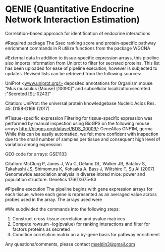 # QENIE (Quantitative Endocrine Network Interaction Estimation)
Correlation-based approach for identification of endocrine interactions

#Required package
The Ssec ranking score and protein-specific pathway enrichment commands in R utilize functions from the package WGCNA


#External data
In addition to tissue-specific expression arrays, this pipeline also imports information from Uniprot to filter for secreted proteins.  This list has been uploaded for ease of pipeline execution, however is subjected to updates.  Revised lists can be retrieved from the following sources:

  UniProt <www.uniprot.org/> deposited annotations for Organism:mouse "Mus musculus (Mouse) [10090]" and subcellular localization:secreted :"Secreted [SL-0243]"
  
  Citation:
  UniProt: the universal protein knowledgebase Nucleic Acids Res. 45: D158-D169 (2017)  
  
#Tissue-specific expression
Filtering for tissue-specific expression was performed by manual inspection using BioGPS on the following mouse arrays <http://biogps.org/dataset/BDS_00009/>: GeneAtlas GNF1M, gcrma
While this can be easily automatied, we felt more confident with inspection due to the small number of samples per tissue and consequent high level of variation among expression 

  GEO code for arrays: GSE1133
  
  Citation:
  McClurg P, Janes J, Wu C, Delano DL, Walker JR, Batalov S, Takahashi JS, Shimomura K, Kohsaka A, Bass J, Wiltshire T, Su AI (2007) Genomewide association analysis in diverse inbred mice: power and population structure. Genetics 176(1):675-83.

#Pipeline execution
The pipeline begins with gene expression arrays for each tissue, where each gene is represented as an averaged value across probes used in the array. The arrays used were

#We subdivided the commands into the following steps:

1. Construct cross-tissue correlation and pvalue matrices
2. Compute rowsum -log(pvalue) for ranking interactions and filter for factors proteins as secreted
3. Condition correlation matrix on a by-gene basis for pathway enrichment 

Any questions/comments, please contact mseldin3@gmail.com
